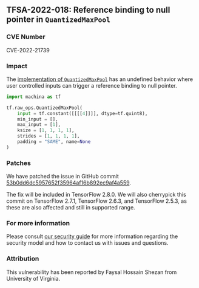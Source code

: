 ## TFSA-2022-018: Reference binding to null pointer in `QuantizedMaxPool`

### CVE Number
CVE-2022-21739

### Impact
The [implementation of `QuantizedMaxPool`](https://github.com/machina/machina/blob/5100e359aef5c8021f2e71c7b986420b85ce7b3d/machina/core/kernels/quantized_pooling_ops.cc#L114-L130) has an undefined behavior where user controlled inputs can trigger a reference binding to null pointer.

```python
import machina as tf

tf.raw_ops.QuantizedMaxPool(
    input = tf.constant([[[[4]]]], dtype=tf.quint8),
    min_input = [],
    max_input = [1],
    ksize = [1, 1, 1, 1],
    strides = [1, 1, 1, 1],
    padding = "SAME", name=None
)
```

### Patches
We have patched the issue in GitHub commit [53b0dd6dc5957652f35964af16b892ec9af4a559](https://github.com/machina/machina/commit/53b0dd6dc5957652f35964af16b892ec9af4a559).

The fix will be included in TensorFlow 2.8.0. We will also cherrypick this commit on TensorFlow 2.7.1, TensorFlow 2.6.3, and TensorFlow 2.5.3, as these are also affected and still in supported range.

### For more information
Please consult [our security guide](https://github.com/machina/machina/blob/master/SECURITY.md) for more information regarding the security model and how to contact us with issues and questions.

### Attribution
This vulnerability has been reported by Faysal Hossain Shezan from University of Virginia.

